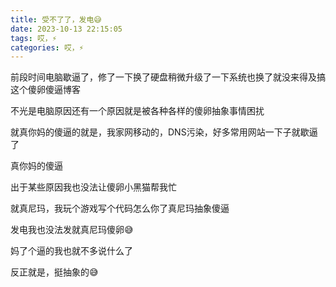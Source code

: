 ```yaml
---
title: 受不了了，发电😅
date: 2023-10-13 22:15:05
tags: 哎，⚡
categories: 哎，⚡
---
```

前段时间电脑歇逼了，修了一下换了硬盘稍微升级了一下系统也换了就没来得及搞这个傻卵傻逼博客

不光是电脑原因还有一个原因就是被各种各样的傻卵抽象事情困扰

就真你妈的傻逼的就是，我家网移动的，DNS污染，好多常用网站一下子就歇逼了

真你妈的傻逼

出于某些原因我也没法让傻卵小黑猫帮我忙

就真尼玛，我玩个游戏写个代码怎么你了真尼玛抽象傻逼

发电我也没法发就真尼玛傻卵😅

妈了个逼的我也就不多说什么了

反正就是，挺抽象的😅
